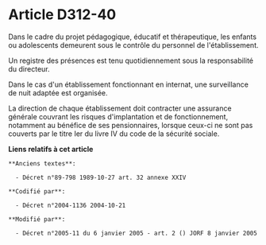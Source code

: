 # Article D312-40

Dans le cadre du projet pédagogique, éducatif et thérapeutique, les enfants ou adolescents demeurent sous le contrôle du
personnel de l'établissement.

Un registre des présences est tenu quotidiennement sous la responsabilité du directeur.

Dans le cas d'un établissement fonctionnant en internat, une surveillance de nuit adaptée est organisée.

La direction de chaque établissement doit contracter une assurance générale couvrant les risques d'implantation et de
fonctionnement, notamment au bénéfice de ses pensionnaires, lorsque ceux-ci ne sont pas couverts par le titre Ier du livre IV
du code de la sécurité sociale.

**Liens relatifs à cet article**

	**Anciens textes**:

	  - Décret n°89-798 1989-10-27 art. 32 annexe XXIV

	**Codifié par**:

	  - Décret n°2004-1136 2004-10-21

	**Modifié par**:

	  - Décret n°2005-11 du 6 janvier 2005 - art. 2 () JORF 8 janvier 2005
